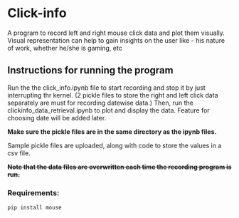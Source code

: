 # Click-info
A program to record left and right mouse click data and plot them visually.
Visual representation can help to gain insights on the user like - his nature of work, 
whether he/she is gaming, etc


## Instructions for running the program
Run the the click_info.ipynb file to start recording and stop it by just interrupting thr kernel.
(2 pickle files to store the right and left click data separately are must for recording datewise data.) 
Then, run the clickinfo_data_retrieval.ipynb to plot and display the data.
Feature for choosing date will be added later.

**Make sure the pickle files are in the same directory as the ipynb files.**

Sample pickle files are uploaded, along with code to store the values in a csv file.

~~**Note that the data files are overwritten each time the recording program is run.**~~



### Requirements:
```
pip install mouse
```

